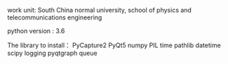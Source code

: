 work unit: South China normal university, school of physics and telecommunications engineering


python version : 3.6

The library to install：
PyCapture2
PyQt5  numpy  PIL  time  pathlib  datetime  scipy  logging  pyqtgraph  queue


